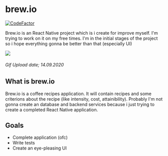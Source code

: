 # brew.io
[![CodeFactor](https://www.codefactor.io/repository/github/kocagozcem/brew.io/badge)](https://www.codefactor.io/repository/github/kocagozcem/brew.io)

Brew.io is an React Native project which is i create for improve myself. I'm trying to work on it on my free times. I'm in the initial stages of the project so i hope everything gonna be better than that (especially UI)

![](https://media1.giphy.com/media/cjbdNDXwRZ4DG8vnQH/giphy.gif)
###### Gif Upload date; 14.09.2020

## What is brew.io

Brew.io is a coffee recipes application. It will contain recipes and some criterions about the recipe (like intensity, cost, attainibility). Probably I'm not gonna create an database and backend services because i just trying to create a completed React Native application.

## Goals

- Complete application (ofc)
- Write tests
- Create an eye-pleasing UI
